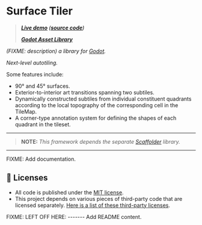# Surface Tiler

<!-- FIXME: Add a package icon. -->

> _**[Live demo](https://snoringcat.games/play/squirrel-away) ([source code](https://github.com/snoringcatgames/squirrel_away))**_
> 
> _**[Godot Asset Library](https://godotengine.org/asset-library/asset/FIXME)**_

_(FIXME: description) a library for [Godot](https://godotengine.org/)._

_Next-level autotiling._

Some features include:
-   90° and 45° surfaces.
-   Exterior-to-interior art transitions spanning two subtiles.
-   Dynamically constructed subtiles from individual constituent quadrants according to the local topography of the corresponding cell in the TileMap.
-   A corner-type annotation system for defining the shapes of each quadrant in the tileset.

--------

> **NOTE:** _This framework depends the separate [Scaffolder](https://github.com/snoringcatgames/scaffolder/) library._

--------

<!-- FIXME: Add a GIF showing the autotiling in action! -->

FIXME: Add documentation.

## 📃 Licenses

-   All code is published under the [MIT license](LICENSE).
-   This project depends on various pieces of third-party code that are licensed separately. [Here is a list of these third-party licenses](./src/config/surfacer_third_party_licenses.gd).


<!-- FIXME: Add a package icon. -->

FIXME: LEFT OFF HERE: ------- Add README content.